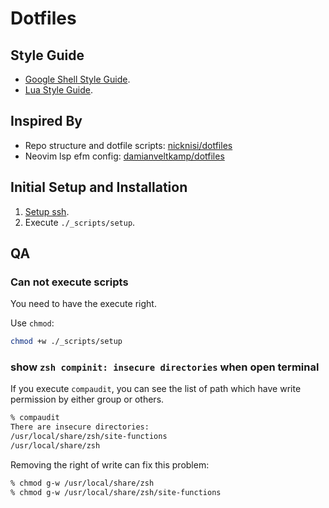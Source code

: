 # Dotfiles

## Style Guide

- [Google Shell Style Guide](https://google.github.io/styleguide/shellguide.html).
- [Lua Style Guide](https://github.com/Olivine-Labs/lua-style-guide).

## Inspired By

- Repo structure and dotfile scripts: [nicknisi/dotfiles](https://github.com/nicknisi/dotfiles)
- Neovim lsp efm config: [damianveltkamp/dotfiles](https://github.com/damianveltkamp/dotfiles)

## Initial Setup and Installation

1. [Setup ssh](https://docs.github.com/en/authentication/connecting-to-github-with-ssh).
2. Execute `./_scripts/setup`.

## QA

### Can not execute scripts

You need to have the execute right.

Use `chmod`:

```bash
chmod +w ./_scripts/setup
```

### show `zsh compinit: insecure directories` when open terminal

If you execute `compaudit`, you can see the list of path which have write permission by either group or others.

```bash
% compaudit
There are insecure directories:
/usr/local/share/zsh/site-functions
/usr/local/share/zsh
```

Removing the right of write can fix this problem:

```bash
% chmod g-w /usr/local/share/zsh
% chmod g-w /usr/local/share/zsh/site-functions
```
